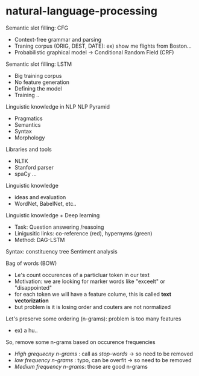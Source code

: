 # natural-language-processing

Semantic slot filling: CFG
 - Context-free grammar and parsing
 - Traning corpus (ORIG, DEST, DATE): ex) show me flights from Boston...
 - Probabilistic graphical model
  -> Conditional Random Field (CRF)

Semantic slot filling: LSTM
 - Big training corpus
 - No feature generation
 - Defining the model
 - Training ..

Linguistic knowledge in NLP
NLP Pyramid
- Pragmatics
- Semantics
- Syntax
- Morphology

Libraries and tools
 - NLTK
 - Stanford parser
 - spaCy
 ...

Linguistic knowledge
 - ideas and evaluation
 - WordNet, BabelNet, etc..
 
Linguistic knowledge + Deep learning
 - Task: Question answering /reasoing
 - Linigusitic links: co-reference (red), hypernyms (green)
 - Method: DAG-LSTM
 
Syntax: constituency tree
Sentiment analysis

Bag of words (BOW)
 - Le's count occurences of a particluar token in our text
 - Motivation: we are looking for marker words like "exceelt" or "disappointed"
 - for each token we will have a feature colume, this is called **text vectorization**
 - but problem is it is losing order and couters are not normalized

Let's preserve some ordering (n-grams): problem is too many features
 - ex) a hu..
 
So, remove some n-grams based on occurence frequencies
 - *High grequecny n-grams* : call as *stop-words* -> so need to be removed
 - *low frequency n-grams* : typo, can be overfit -> so need to be removed
 - *Medium frequency n-grams*: those are good n-grams
